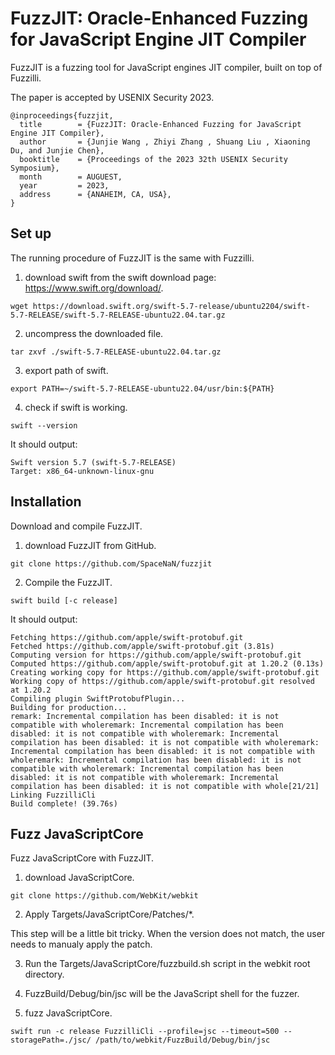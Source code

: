 
# FuzzJIT: Oracle-Enhanced Fuzzing for JavaScript Engine JIT Compiler

FuzzJIT is a fuzzing tool for JavaScript engines JIT compiler, built on top of Fuzzilli.

The paper is accepted by USENIX Security 2023.

```
@inproceedings{fuzzjit,
  title        = {FuzzJIT: Oracle-Enhanced Fuzzing for JavaScript Engine JIT Compiler},
  author       = {Junjie Wang , Zhiyi Zhang , Shuang Liu , Xiaoning Du, and Junjie Chen},
  booktitle    = {Proceedings of the 2023 32th USENIX Security Symposium},
  month        = AUGUEST,
  year         = 2023,
  address      = {ANAHEIM, CA, USA},
}
```

## Set up

The running procedure of FuzzJIT is the same with Fuzzilli.

1. download swift from the swift download page: https://www.swift.org/download/.

```
wget https://download.swift.org/swift-5.7-release/ubuntu2204/swift-5.7-RELEASE/swift-5.7-RELEASE-ubuntu22.04.tar.gz
```
2. uncompress the downloaded file.
```
tar zxvf ./swift-5.7-RELEASE-ubuntu22.04.tar.gz
```
3. export path of swift.
```
export PATH=~/swift-5.7-RELEASE-ubuntu22.04/usr/bin:${PATH}
```
4. check if swift is working.
```
swift --version
```
It should output:
```
Swift version 5.7 (swift-5.7-RELEASE)
Target: x86_64-unknown-linux-gnu
```

## Installation

Download and compile FuzzJIT.

1. download FuzzJIT from GitHub.
```
git clone https://github.com/SpaceNaN/fuzzjit
```

2. Compile the FuzzJIT.
```
swift build [-c release]
```
It should output:
```
Fetching https://github.com/apple/swift-protobuf.git
Fetched https://github.com/apple/swift-protobuf.git (3.81s)
Computing version for https://github.com/apple/swift-protobuf.git
Computed https://github.com/apple/swift-protobuf.git at 1.20.2 (0.13s)
Creating working copy for https://github.com/apple/swift-protobuf.git
Working copy of https://github.com/apple/swift-protobuf.git resolved at 1.20.2
Compiling plugin SwiftProtobufPlugin...
Building for production...
remark: Incremental compilation has been disabled: it is not compatible with wholeremark: Incremental compilation has been disabled: it is not compatible with wholeremark: Incremental compilation has been disabled: it is not compatible with wholeremark: Incremental compilation has been disabled: it is not compatible with wholeremark: Incremental compilation has been disabled: it is not compatible with wholeremark: Incremental compilation has been disabled: it is not compatible with wholeremark: Incremental compilation has been disabled: it is not compatible with whole[21/21] Linking FuzzilliCli
Build complete! (39.76s)
```

## Fuzz JavaScriptCore

Fuzz JavaScriptCore with FuzzJIT.

1. download JavaScriptCore.
```
git clone https://github.com/WebKit/webkit
```
2. Apply Targets/JavaScriptCore/Patches/*.

This step will be a little bit tricky.
When the version does not match, the user needs to manualy apply the patch.

3. Run the Targets/JavaScriptCore/fuzzbuild.sh script in the webkit root directory.

4. FuzzBuild/Debug/bin/jsc will be the JavaScript shell for the fuzzer.

5. fuzz JavaScriptCore.
```
swift run -c release FuzzilliCli --profile=jsc --timeout=500 --storagePath=./jsc/ /path/to/webkit/FuzzBuild/Debug/bin/jsc
```

